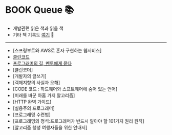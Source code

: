 # BOOK Queue &#128218;
- 개발관련 읽은 책과 읽을 책
- 기타 책 기록도 [여기](https://blog.naver.com/sorbus92)		&#128214;

***
- [스프링부트와 AWS로 혼자 구현하는 웹서비스]
- [클린코드](https://blog.naver.com/sorbus92/222040484505)
- [프로그래머의 길, 멘토에게 묻다](https://blog.naver.com/sorbus92/222035488106)
- [클린코더]
- [개발자의 글쓰기]
- [객체지향의 사실과 오해]
- [CODE 코드 : 하드웨어와 스프트웨어에 숨어 있는 언어]
- [미래를 바꾼 아홉 가지 알고리즘]
- [HTTP 완벽 가이드]
- [실용주의 프로그래머]
- [프로그래밍 수련법]
- [프로그래밍의 정석:프로그래머가 반드시 알아야 할 101가지 원리 원칙]
- [알고리즘 행성 여행자들을 위한 안내서]
